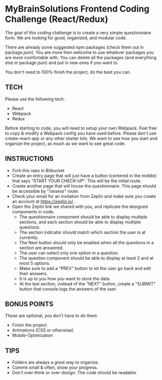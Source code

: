 # MyBrainSolutions Frontend Coding Challenge (React/Redux)

The goal of this coding challenge is to create a very simple questionnaire form.
We are looking for good, organized, and modular code.

There are already some suggested npm packages (check them out in package.json).
You are more then welcome to use whatever packages you are more comfortable with.
You can delete all the packages (and everything else in package.json) and put in new ones if you want to.

You don't need to 100% finish the project, do the best you can.

## TECH
Please use the following tech:

* React
* Webpack
* Redux

Before starting to code, you will need to setup your own Webpack.
Feel free to copy & modify a Webpack config you have used before.
Please don't use create-react-app or any other starter kits.
We want to see how you start and organize the project, as much as we want to see great code.

## INSTRUCTIONS
* Fork this repo in Bitbucket
* Create an entry page that will just have a button (centered in the middle) that says "START YOUR CHECK-UP". This will be the initial route.
* Create another page that will house the questionnaire. This page should be accessible by "/assess" route.
* Check your email for an invitation from Zeplin and make sure you create an account at https://zeplin.io/ .
* Open the Zeplin link we shared with you, and replicate the designed components in code.
    * The questionnaire component should be able to display multiple sections, and each section should be able to display multiple questions.
    * The section indicator should match which section the user is at currently.
    * The Next button should only be enabled when all the questions in a section are answered.
    * The user can select only one option in a question.
    * The question component should be able to display at least 2 and at most 5 options.
    * Make sure to add a "PREV" button to let the user go back and edit their answers.
    * It is up to you how you want to store the data.
    * At the last section, instead of the "NEXT" button, create a "SUBMIT" button that console.logs the answers of the user.

## BONUS POINTS
These are optional, you don't have to do them.

* Finish the project
* Animations (CSS or otherwise)
* Mobile-Optimization

## TIPS
* Folders are always a great way to organize.
* Commit small & often, show your progress.
* Don't over-think or over-design. The code should be readable.
